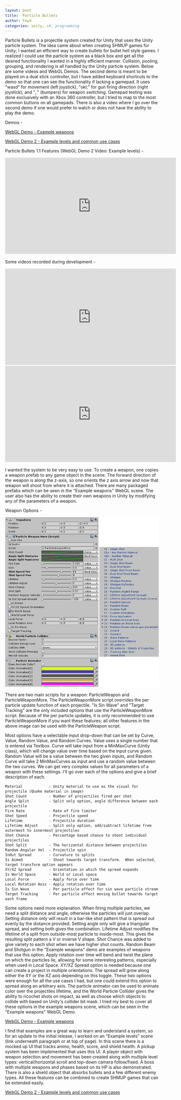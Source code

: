 ```yaml
---
layout: post
title:  Particle Bullets
author: Feyd
categories: unity, c#, programming
---
```

Particle Bullets is a projectile system created for Unity that uses the Unity particle system.  The idea came about when creating SHMUP games for Unity;  I wanted an efficient way to create bullets for bullet hell style games.  I realized I could use the particle system as a black box and get all the desired functionality I wanted in a highly efficient manner.  Collision, pooling, grouping, and rendering is all handled by the Unity particle system.  Below are some videos and WebGL Demos.  The second demo is meant to be played on a dual stick controller, but I have added keyboard shortcuts to the demo so that one can see the functionality if lacking a gamepad.  It uses "wasd" for movement (left joystick), "okl;" for gun firing direction (right joystick), and ",." (bumpers) for weapon switching.  Gamepad testing was done exclusively with an Xbox 360 controller, but I tried to map to the most common buttons on all gamepads.  There is also a video where I go over the second demo if one would prefer to watch or does not have the ability to play the demo.

Demos -

[WebGL Demo - Example weapons](http://www.levelsevencomputers.com/tyler/WebGLBuild/)

[WebGL Demo 2 - Example levels and common use cases](http://www.levelsevencomputers.com/tyler/PBLevelBuild/)

Particle Bullets 1.1 Features (WebGL Demo 2 Video: Example levels) -

<div class="videoWrapper">
<iframe width="560" height="315" src="https://www.youtube.com/embed/kVRuJffnTlo?rel=0" frameborder="0" allow="autoplay; encrypted-media" allowfullscreen></iframe></div>
<p />

Some videos recorded during development - 

<div class="videoWrapper">
<iframe width="560" height="315" src="https://www.youtube.com/embed/T-8FR-2JCEw?rel=0" frameborder="0" allow="autoplay; encrypted-media" allowfullscreen></iframe></div>
<div class="videoWrapper">
<iframe width="560" height="315" src="https://www.youtube.com/embed/d21Jz9VUPUk?rel=0" frameborder="0" allow="autoplay; encrypted-media" allowfullscreen></iframe></div>
<p />

I wanted the system to be very easy to use.  To create a weapon, one copies a weapon prefab to any game object in the scene.  The forward direction of the weapon is along the z-axis, so one orients the z axis arrow and now that weapon will shoot from where it is attached.  There are many packaged prefabs which can be seen in the "Example weapons" WebGL scene.  The user also has the ability to create their own weapons in Unity by modifying any of the parameters of a weapon. 

Weapon Options - 

![Weapon Options](../assets/portfolio-images/0-particle-bullets-weapon.png)

There are two main scripts for a weapon: ParticleWeapon and ParticleWeaponMore.  The ParticleWeaponMore script overrides the per particle update function of each projectile.  "Is Sin Wave" and "Target Tracking" are the only included options that use the ParticleWeaponMore script.  Because of the per particle updates, it is only recommended to use ParitcleWeaponMore if you want these features; all other features in the above image can be used with the ParticleWeapon script.

Most options have a selectable input drop-down that can be set by Curve, Value, Random Value, and Random Curves.  Value uses a single number that is entered via Textbox.  Curve will take input from a MinMaxCurve (Unity class), which will change value over time based on the input curve given.  Random Value will be a value between the two given inputs, and Random Curve will take 2 MinMaxCurves as input and use a random value between the two curves.  We can get very complex values for all parameters of a weapon with these settings.  I'll go over each of the options and give a brief description of each.

    Material            - Unity material to use as the visual for projectile (Quake material in image)
    Shot Count          - Number of projectiles fired per shot
    Angle Split         - Split only option, angle difference between each projectile
    Fire Rate           - Rate of fire limiter
    Shot Speed          - Projectile speed
    Lifetime            - Projectile duration
    Lifetime Adjust     - Split only option, add/subtract lifetime from outermost to innermost projectiles
    Shot Chance         - Percentage based chance to shoot individual projectiles
    Shot Split          - The horizontal distance between projectiles
    Random Angular Vel  - Projectile spin
    InOut Spread        - Curvature to splits
    Is Aimed            - Shoot towards target transform.  When selected, target transform option appears
    XY/XZ Spread        - Orientation in which the spread expands
    Is World Space      - World or Local space
    Local Force         - Apply force over time
    Local Rotation Axis - Apply rotation over time
    Is Sin Wave         - Per particle effect for sin wave particle stream
    Target Tracking     - Per particle effect moving bullet towards target each frame

Some options need more explanation.  When firing multiple particles, we need a split distance and angle, otherwise the particles will just overlap.  Setting distance only will result in a bar-like shot pattern that is spread out evenly by the distance provided.  Setting angle only will give a triangular spread, and setting both gives the combination.  Lifetime Adjust modifies the lifetime of a split from outside-most particle to inside-most.  This gives the resulting split pattern a V or inverse V shape.  Shot Chance was added to give variety to each shot when we have higher shot counts.  Random Beam and Shotgun in the "Example weapons" demo are examples of weapons that use this option.  Apply rotation over time will bend and twist the plane on which the particles lie, allowing for some interesting patterns, especially when used in Local Space.  XY/XZ Spread option is needed because one can create a project in multiple orientations.  The spread will grow along either the XY or the XZ axis depending on this toggle.  These two options were enough for all the use cases I had, but one could extend this option to spread along an arbitrary axis.  The particle animator can be used to animate color over the projectiles lifetime, and the World Particle Collider gives the ability to ricochet shots on impact, as well as choose which objects to collide with based on Unity's collider bit mask.  I tried my best to cover all these options in the example weapons scene, which can be seen in the "Example weapons" WebGL Demo.

[WebGL Demo - Example weapons](http://www.levelsevencomputers.com/tyler/WebGLBuild/)

I find that examples are a great way to learn and understand a system, so for an update to the initial release,  I worked on an "Example levels" scene (link underneath paragraph or at top of page).  In this scene there is a mocked up UI that tracks ammo, health, score, and shield health.  A pickup system has been implemented that uses this UI.  A player object with weapon selection and movement has been created along with multiple level types: vertical/horizontal scroll and top-down camera follow/fixed.  A boss with multiple weapons and phases based on its HP is also demonstrated.  There is also a shield object that absorbs bullets and a few different enemy types.  All these features can be combined to create SHMUP games that can be extended easily.

[WebGL Demo 2 - Example levels and common use cases](http://www.levelsevencomputers.com/tyler/PBLevelBuild/)
